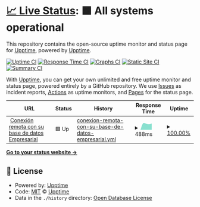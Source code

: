# [📈 Live Status](https://demo.upptime.js.org): <!--live status--> **🟩 All systems operational**

This repository contains the open-source uptime monitor and status page for [Upptime](https://upptime.js.org), powered by [Upptime](https://github.com/upptime/upptime).

[![Uptime CI](https://github.com/AlonsoK28/amzmation-upptime/workflows/Uptime%20CI/badge.svg)](https://github.com/AlonsoK28/amzmation-upptime/actions?query=workflow%3A%22Uptime+CI%22)
[![Response Time CI](https://github.com/AlonsoK28/amzmation-upptime/workflows/Response%20Time%20CI/badge.svg)](https://github.com/AlonsoK28/amzmation-upptime/actions?query=workflow%3A%22Response+Time+CI%22)
[![Graphs CI](https://github.com/AlonsoK28/amzmation-upptime/workflows/Graphs%20CI/badge.svg)](https://github.com/AlonsoK28/amzmation-upptime/actions?query=workflow%3A%22Graphs+CI%22)
[![Static Site CI](https://github.com/AlonsoK28/amzmation-upptime/workflows/Static%20Site%20CI/badge.svg)](https://github.com/AlonsoK28/amzmation-upptime/actions?query=workflow%3A%22Static+Site+CI%22)
[![Summary CI](https://github.com/AlonsoK28/amzmation-upptime/workflows/Summary%20CI/badge.svg)](https://github.com/AlonsoK28/amzmation-upptime/actions?query=workflow%3A%22Summary+CI%22)

With [Upptime](https://upptime.js.org), you can get your own unlimited and free uptime monitor and status page, powered entirely by a GitHub repository. We use [Issues](https://github.com/upptime/upptime/issues) as incident reports, [Actions](https://github.com/AlonsoK28/amzmation-upptime/actions) as uptime monitors, and [Pages](https://demo.upptime.js.org) for the status page.

<!--start: status pages-->
<!-- This summary is generated by Upptime (https://github.com/upptime/upptime) -->
<!-- Do not edit this manually, your changes will be overwritten -->
<!-- prettier-ignore -->
| URL | Status | History | Response Time | Uptime |
| --- | ------ | ------- | ------------- | ------ |
| <img alt="" src="https://labodegachina.com/cdn/shop/files/Favicon-Bodega-China_32x32.png?v=1712133339" height="13"> [Conexión remota con su base de datos Empresarial](https://www.integracion-la-bodega-china.xadanimx.com/api/search-by-codebar-la-bodega-china/M1058-1F-3) | 🟩 Up | [conexion-remota-con-su-base-de-datos-empresarial.yml](https://github.com/verificador-precios/la-bodega-china-upptime-2/commits/HEAD/history/conexion-remota-con-su-base-de-datos-empresarial.yml) | <details><summary><img alt="Response time graph" src="./graphs/conexion-remota-con-su-base-de-datos-empresarial/response-time-week.png" height="20"> 488ms</summary><br><a href="https://verificador-precios.github.io/la-bodega-china-upptime-2/history/conexion-remota-con-su-base-de-datos-empresarial"><img alt="Response time 488" src="https://img.shields.io/endpoint?url=https%3A%2F%2Fraw.githubusercontent.com%2Fverificador-precios%2Fla-bodega-china-upptime-2%2FHEAD%2Fapi%2Fconexion-remota-con-su-base-de-datos-empresarial%2Fresponse-time.json"></a><br><a href="https://verificador-precios.github.io/la-bodega-china-upptime-2/history/conexion-remota-con-su-base-de-datos-empresarial"><img alt="24-hour response time 491" src="https://img.shields.io/endpoint?url=https%3A%2F%2Fraw.githubusercontent.com%2Fverificador-precios%2Fla-bodega-china-upptime-2%2FHEAD%2Fapi%2Fconexion-remota-con-su-base-de-datos-empresarial%2Fresponse-time-day.json"></a><br><a href="https://verificador-precios.github.io/la-bodega-china-upptime-2/history/conexion-remota-con-su-base-de-datos-empresarial"><img alt="7-day response time 488" src="https://img.shields.io/endpoint?url=https%3A%2F%2Fraw.githubusercontent.com%2Fverificador-precios%2Fla-bodega-china-upptime-2%2FHEAD%2Fapi%2Fconexion-remota-con-su-base-de-datos-empresarial%2Fresponse-time-week.json"></a><br><a href="https://verificador-precios.github.io/la-bodega-china-upptime-2/history/conexion-remota-con-su-base-de-datos-empresarial"><img alt="30-day response time 488" src="https://img.shields.io/endpoint?url=https%3A%2F%2Fraw.githubusercontent.com%2Fverificador-precios%2Fla-bodega-china-upptime-2%2FHEAD%2Fapi%2Fconexion-remota-con-su-base-de-datos-empresarial%2Fresponse-time-month.json"></a><br><a href="https://verificador-precios.github.io/la-bodega-china-upptime-2/history/conexion-remota-con-su-base-de-datos-empresarial"><img alt="1-year response time 488" src="https://img.shields.io/endpoint?url=https%3A%2F%2Fraw.githubusercontent.com%2Fverificador-precios%2Fla-bodega-china-upptime-2%2FHEAD%2Fapi%2Fconexion-remota-con-su-base-de-datos-empresarial%2Fresponse-time-year.json"></a></details> | <details><summary><a href="https://verificador-precios.github.io/la-bodega-china-upptime-2/history/conexion-remota-con-su-base-de-datos-empresarial">100.00%</a></summary><a href="https://verificador-precios.github.io/la-bodega-china-upptime-2/history/conexion-remota-con-su-base-de-datos-empresarial"><img alt="All-time uptime 100.00%" src="https://img.shields.io/endpoint?url=https%3A%2F%2Fraw.githubusercontent.com%2Fverificador-precios%2Fla-bodega-china-upptime-2%2FHEAD%2Fapi%2Fconexion-remota-con-su-base-de-datos-empresarial%2Fuptime.json"></a><br><a href="https://verificador-precios.github.io/la-bodega-china-upptime-2/history/conexion-remota-con-su-base-de-datos-empresarial"><img alt="24-hour uptime 100.00%" src="https://img.shields.io/endpoint?url=https%3A%2F%2Fraw.githubusercontent.com%2Fverificador-precios%2Fla-bodega-china-upptime-2%2FHEAD%2Fapi%2Fconexion-remota-con-su-base-de-datos-empresarial%2Fuptime-day.json"></a><br><a href="https://verificador-precios.github.io/la-bodega-china-upptime-2/history/conexion-remota-con-su-base-de-datos-empresarial"><img alt="7-day uptime 100.00%" src="https://img.shields.io/endpoint?url=https%3A%2F%2Fraw.githubusercontent.com%2Fverificador-precios%2Fla-bodega-china-upptime-2%2FHEAD%2Fapi%2Fconexion-remota-con-su-base-de-datos-empresarial%2Fuptime-week.json"></a><br><a href="https://verificador-precios.github.io/la-bodega-china-upptime-2/history/conexion-remota-con-su-base-de-datos-empresarial"><img alt="30-day uptime 100.00%" src="https://img.shields.io/endpoint?url=https%3A%2F%2Fraw.githubusercontent.com%2Fverificador-precios%2Fla-bodega-china-upptime-2%2FHEAD%2Fapi%2Fconexion-remota-con-su-base-de-datos-empresarial%2Fuptime-month.json"></a><br><a href="https://verificador-precios.github.io/la-bodega-china-upptime-2/history/conexion-remota-con-su-base-de-datos-empresarial"><img alt="1-year uptime 100.00%" src="https://img.shields.io/endpoint?url=https%3A%2F%2Fraw.githubusercontent.com%2Fverificador-precios%2Fla-bodega-china-upptime-2%2FHEAD%2Fapi%2Fconexion-remota-con-su-base-de-datos-empresarial%2Fuptime-year.json"></a></details>

<!--end: status pages-->

[**Go to your status website →**](https://verificador-precios.github.io/la-bodega-china-upptime-2/)

## 📄 License

- Powered by: [Upptime](https://github.com/upptime/upptime)
- Code: [MIT](./LICENSE) © [Upptime](https://upptime.js.org)
- Data in the `./history` directory: [Open Database License](https://opendatacommons.org/licenses/odbl/1-0/)

